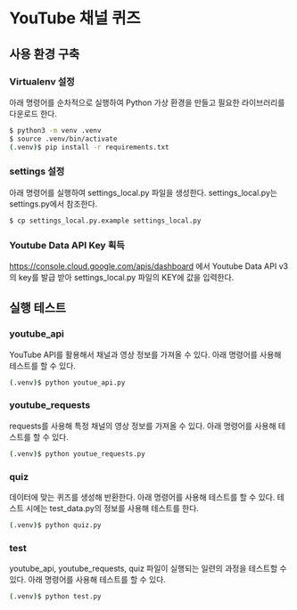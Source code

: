 # YouTube 채널 퀴즈

## 사용 환경 구축

### Virtualenv 설정
아래 명령어를 순차적으로 실행하여 Python 가상 환경을 만들고 필요한 라이브러리를 다운로드 한다.
```sh
$ python3 -m venv .venv
$ source .venv/bin/activate
(.venv)$ pip install -r requirements.txt
```

### settings 설정
아래 명령어를 실행하여 settings_local.py 파일을 생성한다. settings_local.py는 settings.py에서 참조한다.
```sh
$ cp settings_local.py.example settings_local.py
```

### Youtube Data API Key 획득
https://console.cloud.google.com/apis/dashboard 에서 Youtube Data API v3의 key를 발급 받아 settings_local.py 파일의 KEY에 값을 입력한다.

## 실행 테스트

### youtube_api
YouTube API를 활용해서 채널과 영상 정보를 가져올 수 있다. 아래 명령어를 사용해 테스트를 할 수 있다.
```sh
(.venv)$ python youtue_api.py
```

### youtube_requests
requests를 사용해 특정 채널의 영상 정보를 가져올 수 있다. 아래 명령어를 사용해 테스트를 할 수 있다.
```sh
(.venv)$ python youtue_requests.py
```

### quiz
데이터에 맞는 퀴즈를 생성해 반환한다. 아래 명령어를 사용해 테스트를 할 수 있다. 테스트 시에는 test_data.py의 정보를 사용해 테스트를 한다.
```sh
(.venv)$ python quiz.py
```

### test
youtube_api, youtube_requests, quiz 파일이 실행되는 일련의 과정을 테스트할 수 있다. 아래 명령어를 사용해 테스트를 할 수 있다.
```sh
(.venv)$ python test.py
```
